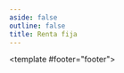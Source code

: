 ```yaml
---
aside: false
outline: false
title: Renta fija
---
```


<script setup>
import { useRoute, useData } from 'vitepress'

const route = useRoute()

const { isDark } = useData()
</script>

<OAOperation operation-id="get-finanzas-fci-renta-fija-fecha">

<template #footer="footer">

<OAFooter />

<!--@include: ./parts/get-finanzas-fci-renta-fija-fecha-footer.md -->

</template>

</OAOperation>
